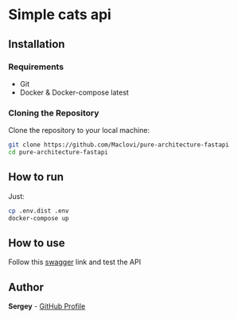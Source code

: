 # Simple cats api

## Installation
### Requirements
- Git
- Docker & Docker-compose latest
### Cloning the Repository

Clone the repository to your local machine:

```bash
git clone https://github.com/Maclovi/pure-architecture-fastapi
cd pure-architecture-fastapi
```
## How to run

Just:
```bash
cp .env.dist .env
docker-compose up
```
## How to use
Follow this [swagger](http://localhost:8000/docs) link and test the API
## Author
**Sergey** - [GitHub Profile](https://github.com/Maclovi)
